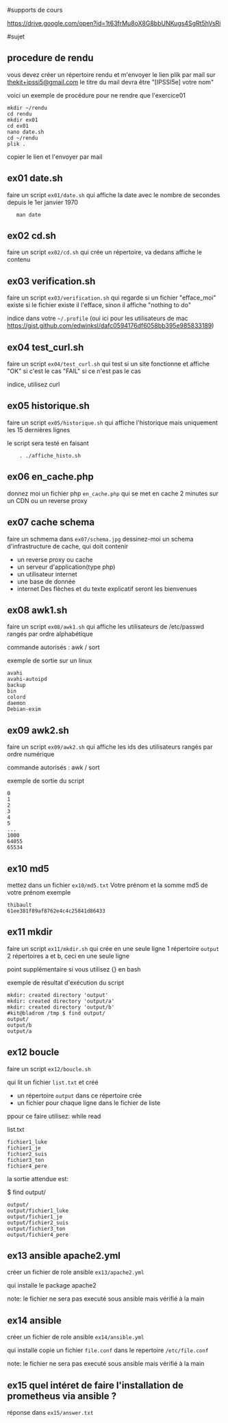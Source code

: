 #supports de cours

https://drive.google.com/open?id=1t63frMu8oX8G8bbUNKugs4SgRt5hVsRi

#sujet

## procedure de rendu
vous devez créer un répertoire rendu et m'envoyer le lien plik par mail sur thekit+ipssi5@gmail.com
le titre du mail devra être "[IPSSI5e] votre nom"

voici un exemple de procédure pour ne rendre que l'exercice01
```
mkdir ~/rendu
cd rendu
mkdir ex01
cd ex01
nano date.sh
cd ~/rendu
plik .
```

copier le lien et l'envoyer par mail

## ex01 date.sh
faire un script `ex01/date.sh`
qui affiche la date avec le nombre de secondes depuis le 1er janvier 1970

```
   man date
```
## ex02 cd.sh
faire un script `ex02/cd.sh`
qui crée un répertoire, va dedans
affiche le contenu

## ex03 verification.sh
faire un script `ex03/verification.sh`
qui regarde si un fichier "efface_moi" existe
si le fichier existe il l'efface, sinon il affiche "nothing to do"

 indice dans votre `~/.profile` (oui ici pour les utilisateurs de mac https://gist.github.com/edwinksl/dafc0594176df6058bb395e985833189)

## ex04 test_curl.sh
faire un script `ex04/test_curl.sh`
qui test si un site fonctionne et affiche "OK" si c'est le cas "FAIL" si ce n'est pas le cas

indice, utilisez curl

## ex05 historique.sh
faire un script `ex05/historique.sh`
qui affiche l'historique mais uniquement les 15 dernières lignes

le script sera testé en faisant

```
    . ./affiche_histo.sh
```


## ex06 en_cache.php
donnez moi un fichier php `en_cache.php` qui se met en cache 2 minutes sur un CDN ou un reverse proxy

## ex07 cache schema
faire un schmema dans `ex07/schema.jpg`
dessinez-moi un schema d'infrastructure de cache, qui doit contenir 
- un reverse proxy ou cache
- un serveur d'application(type php)
- un utilisateur internet
- une base de donnée
- internet
Des flèches et du texte explicatif seront les bienvenues

## ex08 awk1.sh
faire un script `ex08/awk1.sh`
qui affiche les utilisateurs de /etc/passwd rangés par ordre alphabétique

commande autorisés : awk / sort

exemple de sortie sur un linux
```
avahi
avahi-autoipd
backup
bin
colord
daemon
Debian-exim
```

## ex09 awk2.sh
faire un script `ex09/awk2.sh`
qui affiche les ids des utilisateurs rangés par ordre numérique

commande autorisés : awk / sort

exemple de sortie du script
```
0
1
2
3
4
5
...
1000
64055
65534
```

## ex10 md5
mettez dans un fichier `ex10/md5.txt`
Votre prénom et la somme md5 de votre prénom
exemple
```
thibault
61ee381f89af8762e4c4c25841d86433
```

## ex11 mkdir
faire un script `ex11/mkdir.sh`
qui crée en une seule ligne
1 répertoire `output`
2 répertoires a et b, ceci en une seule ligne

point supplémentaire si vous utilisez {} en bash

exemple de résultat d'exécution du script

```
mkdir: created directory 'output'
mkdir: created directory 'output/a'
mkdir: created directory 'output/b'
#kit@bladrom /tmp $ find output/
output/
output/b
output/a
```


## ex12 boucle
faire un script `ex12/boucle.sh`

qui lit un fichier `list.txt` et créé
- un répertoire `output`
dans ce répertoire crée
- un fichier pour chaque ligne dans le fichier de liste

ppour ce faire utilisez:
while
read

list.txt
```
fichier1_luke
fichier1_je
fichier2_suis
fichier3_ton
fichier4_pere
```

la sortie attendue est:


$ find output/
```
output/
output/fichier1_luke
output/fichier1_je
output/fichier2_suis
output/fichier3_ton
output/fichier4_pere
```

## ex13 ansible apache2.yml
créer un fichier de role ansible `ex13/apache2.yml`

qui installe le package apache2

note: le fichier ne sera pas executé sous ansible mais vérifié à la main

## ex14 ansible 
créer un fichier de role ansible `ex14/ansible.yml`

qui installe copie un fichier `file.conf` dans le repertoire `/etc/file.conf`

note: le fichier ne sera pas executé sous ansible mais vérifié à la main

## ex15 quel intéret de faire l'installation de prometheus via ansible ?
réponse dans `ex15/answer.txt`

